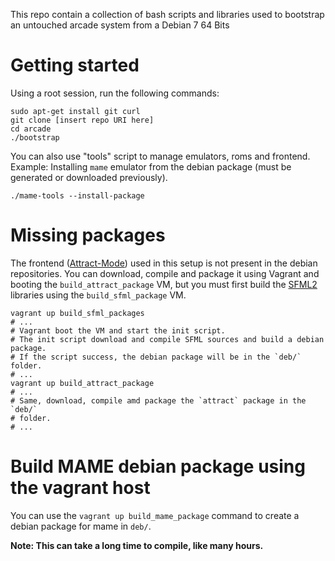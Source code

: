 This repo contain a collection of bash scripts and libraries used to bootstrap
an untouched arcade system from a Debian 7 64 Bits

# Getting started

Using a root session, run the following commands:
```
sudo apt-get install git curl
git clone [insert repo URI here]
cd arcade
./bootstrap
```

You can also use "tools" script to manage emulators, roms and frontend.
Example: Installing `mame` emulator from the debian package (must be generated
or downloaded previously).

```
./mame-tools --install-package
```

# Missing packages

The frontend ([Attract-Mode](http://attractmode.org/)) used in this setup is not
present in the debian repositories. You can download, compile and package it
using Vagrant and booting the `build_attract_package` VM, but you must first
build the [SFML2](http://www.sfml-dev.org/) libraries using the
`build_sfml_package` VM.

```
vagrant up build_sfml_packages
# ...
# Vagrant boot the VM and start the init script.
# The init script download and compile SFML sources and build a debian package.
# If the script success, the debian package will be in the `deb/` folder.
# ...
vagrant up build_attract_package
# ...
# Same, download, compile amd package the `attract` package in the `deb/`
# folder.
# ...
```

# Build MAME debian package using the vagrant host

You can use the `vagrant up build_mame_package` command to create a debian
package for mame in `deb/`.

__Note: This can take a long time to compile, like many hours.__
